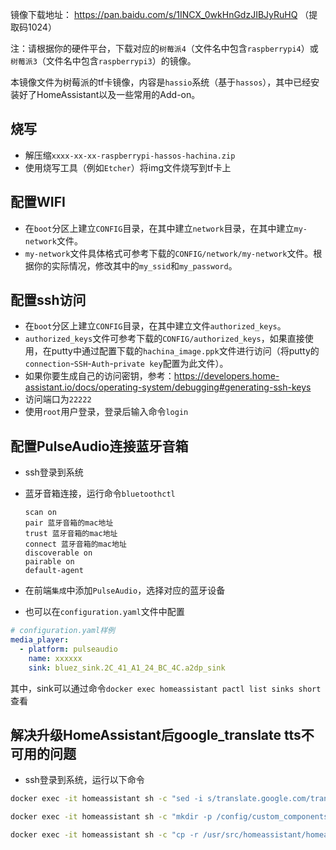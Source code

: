 
镜像下载地址：
https://pan.baidu.com/s/1INCX_0wkHnGdzJIBJyRuHQ （提取码1024）

注：请根据你的硬件平台，下载对应的`树莓派4`（文件名中包含`raspberrypi4`）或`树莓派3`（文件名中包含`raspberrypi3`）的镜像。

本镜像文件为树莓派的tf卡镜像，内容是`hassio`系统（基于`hassos`），其中已经安装好了HomeAssistant以及一些常用的Add-on。


## 烧写

- 解压缩`xxxx-xx-xx-raspberrypi-hassos-hachina.zip`
- 使用烧写工具（例如`Etcher`）将img文件烧写到tf卡上

## 配置WIFI

- 在`boot`分区上建立`CONFIG`目录，在其中建立`network`目录，在其中建立`my-network`文件。
- `my-network`文件具体格式可参考下载的`CONFIG/network/my-network`文件。根据你的实际情况，修改其中的`my_ssid`和`my_password`。

## 配置ssh访问

- 在`boot`分区上建立`CONFIG`目录，在其中建立文件`authorized_keys`。
- `authorized_keys`文件可参考下载的`CONFIG/authorized_keys`，如果直接使用，在putty中通过配置下载的`hachina_image.ppk`文件进行访问（将putty的`connection`-`SSH`-`Auth`-`private key`配置为此文件）。
- 如果你要生成自己的访问密钥，参考：https://developers.home-assistant.io/docs/operating-system/debugging#generating-ssh-keys
- 访问端口为`22222`
- 使用`root`用户登录，登录后输入命令`login`

## 配置PulseAudio连接蓝牙音箱

- ssh登录到系统

- 蓝牙音箱连接，运行命令`bluetoothctl`

  ```
  scan on
  pair 蓝牙音箱的mac地址
  trust 蓝牙音箱的mac地址
  connect 蓝牙音箱的mac地址
  discoverable on
  pairable on
  default-agent 
  ```

- 在前端`集成`中添加`PulseAudio`，选择对应的蓝牙设备
- 也可以在`configuration.yaml`文件中配置

```yaml
# configuration.yaml样例
media_player:
  - platform: pulseaudio
    name: xxxxxx
    sink: bluez_sink.2C_41_A1_24_BC_4C.a2dp_sink
```

其中，sink可以通过命令`docker exec homeassistant pactl list sinks short`查看

## 解决升级HomeAssistant后google_translate tts不可用的问题

- ssh登录到系统，运行以下命令

```sh
docker exec -it homeassistant sh -c "sed -i s/translate.google.com/translate.google.cn/g \`grep translate.google.com -rl --include=*.py /usr/src/homeassistant /usr/local/lib/python3.?/site-packages/gtts_token\`"

docker exec -it homeassistant sh -c "mkdir -p /config/custom_components/google_translate"

docker exec -it homeassistant sh -c "cp -r /usr/src/homeassistant/homeassistant/components/google_translate/* /config/custom_components/google_translate"
```